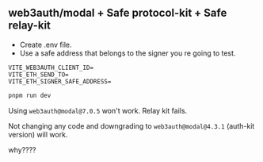 ## web3auth/modal + Safe protocol-kit + Safe relay-kit

* Create .env file.
* Use a safe address that belongs to the signer you re going to test.

```env
VITE_WEB3AUTH_CLIENT_ID=
VITE_ETH_SEND_TO=
VITE_ETH_SIGNER_SAFE_ADDRESS=
```

```bash
pnpm run dev
```

Using `web3auth@modal@7.0.5` won't work. Relay kit fails. 

Not changing any code and downgrading to `web3auth@modal@4.3.1` (auth-kit version) will work.

why????
